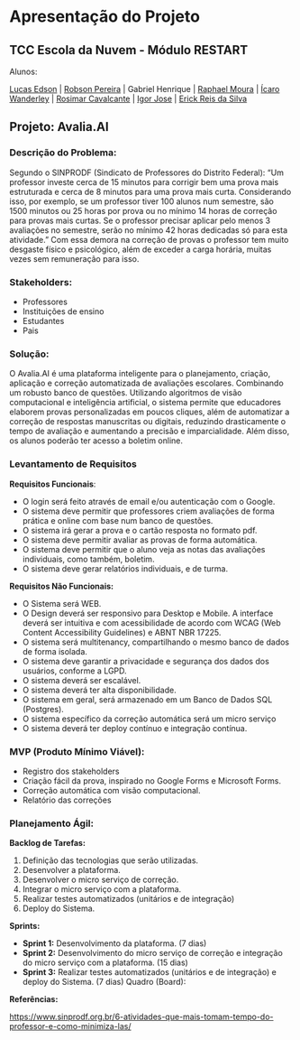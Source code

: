 # Apresentação do Projeto
## TCC Escola da Nuvem - Módulo RESTART
Alunos:
<!-- Links do Github -->
[Lucas Edson](https://github.com/lucasedson) |
[Robson Pereira](https://github.com/pereirarob) |
Gabriel Henrique |
[Raphael Moura](https://github.com/orafamoura) |
[Ícaro Wanderley](https://github.com/IcaroWanderley) |
[Rosimar Cavalcante](https://github.com/rosimar5) |
[Igor Jose](https://github.com/igorjose23) |
[Erick Reis da Silva](https://github.com/Erick980)

## Projeto: Avalia.AI
### Descrição do Problema:
Segundo o SINPRODF (Sindicato de Professores do Distrito Federal): “Um professor investe cerca de 15 minutos para corrigir bem uma prova mais estruturada e cerca de 8 minutos para uma prova mais curta.
Considerando isso, por exemplo, se um professor tiver 100 alunos num semestre, são 1500 minutos ou 25 horas por prova ou no mínimo 14 horas de correção para provas mais curtas. Se o professor precisar aplicar pelo menos 3 avaliações no semestre, serão no mínimo 42 horas dedicadas só para esta atividade.”
Com essa demora na correção de provas o professor tem muito desgaste físico e psicológico, além de exceder a carga horária, muitas vezes sem remuneração para isso.
 
### Stakeholders:
- Professores
- Instituições de ensino
- Estudantes
- Pais

### Solução:
O Avalia.AI é uma plataforma inteligente para o planejamento, criação, aplicação e correção automatizada de avaliações escolares. Combinando um robusto banco de questões. Utilizando algoritmos de visão computacional e inteligência artificial, o sistema permite que educadores elaborem provas personalizadas em poucos cliques, além de automatizar a correção de respostas manuscritas ou digitais, reduzindo drasticamente o tempo de avaliação e aumentando a precisão e imparcialidade.
Além disso, os alunos poderão ter acesso a boletim online.

### Levantamento de Requisitos

**Requisitos Funcionais**:
- O login será feito através de email e/ou autenticação com o Google.
- O sistema deve permitir que professores criem avaliações de forma prática e online com base num banco de questões.
- O sistema irá gerar a prova e o cartão resposta no formato pdf.
- O sistema deve permitir avaliar as provas de forma automática.
- O sistema deve permitir que o aluno veja as notas das avaliações individuais, como também, boletim.
- O sistema deve gerar relatórios individuais, e de turma.

**Requisitos Não Funcionais:**
- O Sistema será WEB.
- O Design deverá ser responsivo para Desktop e Mobile.
A interface deverá ser intuitiva e com acessibilidade de acordo com WCAG (Web Content Accessibility Guidelines) e ABNT NBR 17225.
- O sistema será multitenancy, compartilhando o mesmo banco de dados de forma isolada.
- O sistema deve garantir a privacidade e segurança dos dados dos usuários, conforme a LGPD.
- O sistema deverá ser escalável.
- O sistema deverá ter alta disponibilidade.
- O sistema em geral, será armazenado em um Banco de Dados SQL (Postgres).
- O sistema específico da correção automática será um micro serviço
- O sistema deverá ter deploy contínuo e integração contínua.

### MVP (Produto Mínimo Viável):
- Registro dos stakeholders
- Criação fácil da prova, inspirado no Google Forms e Microsoft Forms.
- Correção automática com visão computacional.
- Relatório das correções

### Planejamento Ágil:
**Backlog de Tarefas:**

1. Definição das tecnologias que serão utilizadas.
2. Desenvolver a plataforma.
3. Desenvolver o micro serviço de correção.
4. Integrar o micro serviço com a plataforma.
5. Realizar testes automatizados (unitários e de integração)
6. Deploy do Sistema.

**Sprints:**
- **Sprint 1:** Desenvolvimento da plataforma. (7 dias)
- **Sprint 2:** Desenvolvimento do micro serviço de correção e integração do micro serviço com a plataforma. (15 dias)
- **Sprint 3:** Realizar testes automatizados (unitários e de integração) e deploy do Sistema. (7 dias)
Quadro (Board):





**Referências:**

https://www.sinprodf.org.br/6-atividades-que-mais-tomam-tempo-do-professor-e-como-minimiza-las/

